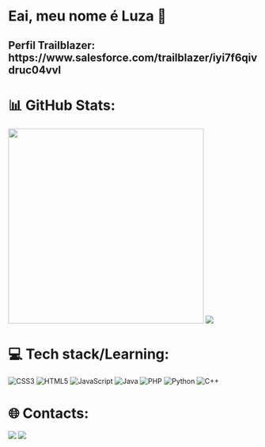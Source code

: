 <h1> Eai, meu nome é Luza 👋</h1>
<h2>Perfil Trailblazer: https://www.salesforce.com/trailblazer/iyi7f6qivdruc04vvl </h2>

# 📊 GitHub Stats:
<img width="395px" src="https://github-readme-stats.vercel.app/api?username=Luzabm&show_icons=true&theme=neon&include_all_commits=true&count_private=true"/> <img src="https://github-readme-stats.vercel.app/api/top-langs/?username=Luzabm&layout=compact&langs_count=7&theme=neon"/>

# 💻 Tech stack/Learning:
![CSS3](https://img.shields.io/badge/css3-%231572B6.svg?style=for-the-badge&logo=css3&logoColor=white) ![HTML5](https://img.shields.io/badge/html5-%23E34F26.svg?style=for-the-badge&logo=html5&logoColor=white) ![JavaScript](https://img.shields.io/badge/javascript-%23323330.svg?style=for-the-badge&logo=javascript&logoColor=%23F7DF1E) ![Java](https://img.shields.io/badge/java-%23ED8B00.svg?style=for-the-badge&logo=openjdk&logoColor=white) ![PHP](https://img.shields.io/badge/php-%23777BB4.svg?style=for-the-badge&logo=php&logoColor=white) ![Python](https://img.shields.io/badge/python-3670A0?style=for-the-badge&logo=python&logoColor=ffdd54) ![C++](https://img.shields.io/badge/c++-%2300599C.svg?style=for-the-badge&logo=c%2B%2B&logoColor=white)

# 🌐 Contacts:

<div>
  <a href = "luzabarreto2007@gmail.com"><img src="https://img.shields.io/badge/-Gmail-%23333?style=for-the-badge&logo=gmail&logoColor=white" target="_blank"></a>
  <a href="https://www.linkedin.com/in/luza-barreto-68ab26253/" target="_blank"><img src="https://img.shields.io/badge/-LinkedIn-%230077B5?style=for-the-badge&logo=linkedin&logoColor=white" target="_blank"></a>
</div>
